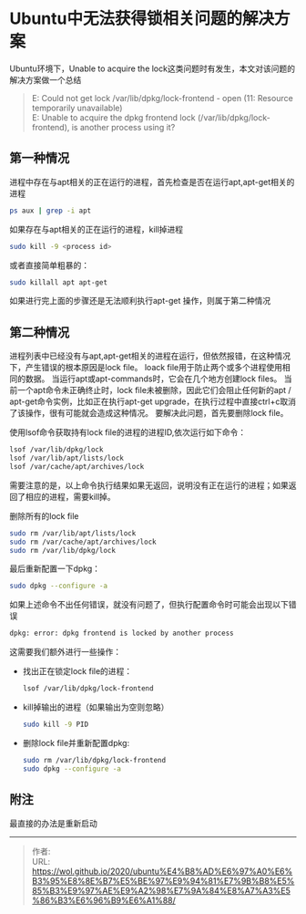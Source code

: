 # Ubuntu中无法获得锁相关问题的解决方案


Ubuntu环境下，Unable to acquire the lock这类问题时有发生，本文对该问题的解决方案做一个总结

> E: Could not get lock /var/lib/dpkg/lock-frontend - open (11: Resource temporarily unavailable)   
> E: Unable to acquire the dpkg frontend lock (/var/lib/dpkg/lock-frontend), is another process using it?

## 第一种情况
 进程中存在与apt相关的正在运行的进程，首先检查是否在运行apt,apt-get相关的进程

```bash
ps aux | grep -i apt
```

如果存在与apt相关的正在运行的进程，kill掉进程

```bash
sudo kill -9 <process id>
```

或者直接简单粗暴的：

```bash
sudo killall apt apt-get 
```

如果进行完上面的步骤还是无法顺利执行apt-get 操作，则属于第二种情况

## 第二种情况

进程列表中已经没有与apt,apt-get相关的进程在运行，但依然报错，在这种情况下，产生错误的根本原因是lock file。 loack file用于防止两个或多个进程使用相同的数据。 当运行apt或apt-commands时，它会在几个地方创建lock files。 当前一个apt命令未正确终止时，lock file未被删除，因此它们会阻止任何新的apt / apt-get命令实例，比如正在执行apt-get upgrade，在执行过程中直接ctrl+c取消了该操作，很有可能就会造成这种情况。
 要解决此问题，首先要删除lock file。

使用lsof命令获取持有lock file的进程的进程ID,依次运行如下命令：

```bash
lsof /var/lib/dpkg/lock
lsof /var/lib/apt/lists/lock
lsof /var/cache/apt/archives/lock
```

需要注意的是，以上命令执行结果如果无返回，说明没有正在运行的进程；如果返回了相应的进程，需要kill掉。

删除所有的lock file

```bash
sudo rm /var/lib/apt/lists/lock
sudo rm /var/cache/apt/archives/lock
sudo rm /var/lib/dpkg/lock
```

最后重新配置一下dpkg：

```bash
sudo dpkg --configure -a
```

如果上述命令不出任何错误，就没有问题了，但执行配置命令时可能会出现以下错误

```bash
dpkg: error: dpkg frontend is locked by another process
```

这需要我们额外进行一些操作：

- 找出正在锁定lock file的进程：

    ```bash
    lsof /var/lib/dpkg/lock-frontend
    ```

- kill掉输出的进程（如果输出为空则忽略）

    ```bash
    sudo kill -9 PID
    ```

- 删除lock file并重新配置dpkg:

    ```bash
    sudo rm /var/lib/dpkg/lock-frontend
    sudo dpkg --configure -a
    ```

## 附注

最直接的办法是重新启动



---

> 作者:   
> URL: https://wol.github.io/2020/ubuntu%E4%B8%AD%E6%97%A0%E6%B3%95%E8%8E%B7%E5%BE%97%E9%94%81%E7%9B%B8%E5%85%B3%E9%97%AE%E9%A2%98%E7%9A%84%E8%A7%A3%E5%86%B3%E6%96%B9%E6%A1%88/  

